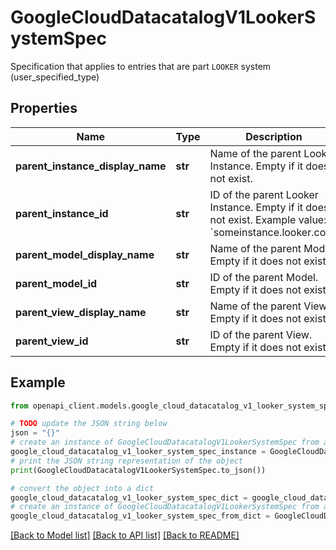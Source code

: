 # GoogleCloudDatacatalogV1LookerSystemSpec

Specification that applies to entries that are part `LOOKER` system (user_specified_type)

## Properties

Name | Type | Description | Notes
------------ | ------------- | ------------- | -------------
**parent_instance_display_name** | **str** | Name of the parent Looker Instance. Empty if it does not exist. | [optional] 
**parent_instance_id** | **str** | ID of the parent Looker Instance. Empty if it does not exist. Example value: &#x60;someinstance.looker.com&#x60; | [optional] 
**parent_model_display_name** | **str** | Name of the parent Model. Empty if it does not exist. | [optional] 
**parent_model_id** | **str** | ID of the parent Model. Empty if it does not exist. | [optional] 
**parent_view_display_name** | **str** | Name of the parent View. Empty if it does not exist. | [optional] 
**parent_view_id** | **str** | ID of the parent View. Empty if it does not exist. | [optional] 

## Example

```python
from openapi_client.models.google_cloud_datacatalog_v1_looker_system_spec import GoogleCloudDatacatalogV1LookerSystemSpec

# TODO update the JSON string below
json = "{}"
# create an instance of GoogleCloudDatacatalogV1LookerSystemSpec from a JSON string
google_cloud_datacatalog_v1_looker_system_spec_instance = GoogleCloudDatacatalogV1LookerSystemSpec.from_json(json)
# print the JSON string representation of the object
print(GoogleCloudDatacatalogV1LookerSystemSpec.to_json())

# convert the object into a dict
google_cloud_datacatalog_v1_looker_system_spec_dict = google_cloud_datacatalog_v1_looker_system_spec_instance.to_dict()
# create an instance of GoogleCloudDatacatalogV1LookerSystemSpec from a dict
google_cloud_datacatalog_v1_looker_system_spec_from_dict = GoogleCloudDatacatalogV1LookerSystemSpec.from_dict(google_cloud_datacatalog_v1_looker_system_spec_dict)
```
[[Back to Model list]](../README.md#documentation-for-models) [[Back to API list]](../README.md#documentation-for-api-endpoints) [[Back to README]](../README.md)


